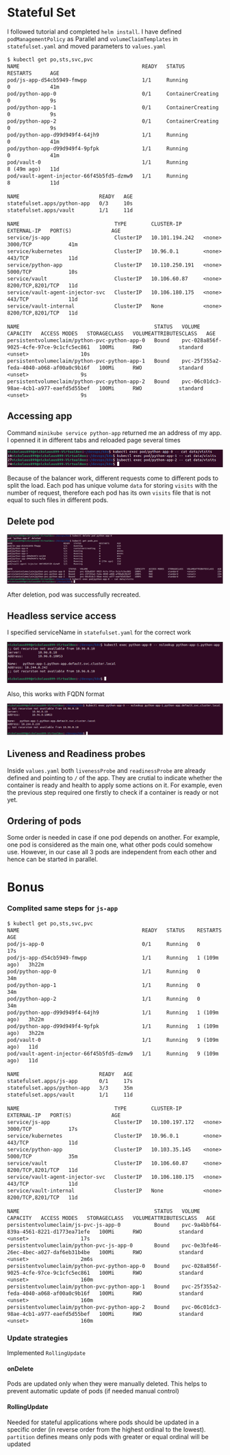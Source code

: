 # Stateful Set

I followed tutorial and completed `helm install`. I have defined 
`podManagementPolicy` as Parallel and `volumeClaimTemplates`
 in `statefulset.yaml` and moved parameters to `values.yaml`

```
$ kubectl get po,sts,svc,pvc
NAME                                        READY   STATUS              RESTARTS      AGE
pod/js-app-d54cb5949-fmwpp                  1/1     Running             0             41m
pod/python-app-0                            0/1     ContainerCreating   0             9s
pod/python-app-1                            0/1     ContainerCreating   0             9s
pod/python-app-2                            0/1     ContainerCreating   0             9s
pod/python-app-d99d949f4-64jh9              1/1     Running             0             41m
pod/python-app-d99d949f4-9pfpk              1/1     Running             0             41m
pod/vault-0                                 1/1     Running             8 (49m ago)   11d
pod/vault-agent-injector-66f45b5fd5-dzmw9   1/1     Running             8             11d

NAME                          READY   AGE
statefulset.apps/python-app   0/3     10s
statefulset.apps/vault        1/1     11d

NAME                               TYPE        CLUSTER-IP       EXTERNAL-IP   PORT(S)             AGE
service/js-app                     ClusterIP   10.101.194.242   <none>        3000/TCP            41m
service/kubernetes                 ClusterIP   10.96.0.1        <none>        443/TCP             11d
service/python-app                 ClusterIP   10.110.250.191   <none>        5000/TCP            10s
service/vault                      ClusterIP   10.106.60.87     <none>        8200/TCP,8201/TCP   11d
service/vault-agent-injector-svc   ClusterIP   10.106.180.175   <none>        443/TCP             11d
service/vault-internal             ClusterIP   None             <none>        8200/TCP,8201/TCP   11d

NAME                                            STATUS   VOLUME                                     CAPACITY   ACCESS MODES   STORAGECLASS   VOLUMEATTRIBUTESCLASS   AGE
persistentvolumeclaim/python-pvc-python-app-0   Bound    pvc-028a856f-9025-4cfe-97ce-9c1cfc5ec861   100Mi      RWO            standard       <unset>                 10s
persistentvolumeclaim/python-pvc-python-app-1   Bound    pvc-25f355a2-feda-4040-a068-af00a0c9b16f   100Mi      RWO            standard       <unset>                 9s
persistentvolumeclaim/python-pvc-python-app-2   Bound    pvc-06c01dc3-98ae-4cb1-a977-eaefd5d55bef   100Mi      RWO            standard       <unset>                 9s
```

## Accessing app

Command `minikube service python-app` returned me an address of my app. I openned it in different
tabs and reloaded page several times

![get visits](./readme_images/statefulset/exec_visits.png)

Because of the balancer work, different requests come to different pods to split the load. Each pod
has unique volume `data` for storing `visits` with the number of request, therefore each pod has
its own `visits` file that is not equal to such files in different pods.

## Delete pod

![delete pod](./readme_images/statefulset/persistent_storage.png)

After deletion, pod was successfully recreated.

## Headless service access

I specified serviceName in `statefulset.yaml` for the correct work

![nslookup](./readme_images/statefulset/nslookup_short.png)

Also, this works with FQDN format

![nslookup long](./readme_images/statefulset/nslookup_long.png)


## Liveness and Readiness probes

Inside `values.yaml` both `livenessProbe` and `readinessProbe` are already defined and pointing to
`/` of the app. They are crutial to indicate whether the container is ready and health to apply
some actions on it. For example, even the previous step required one firstly to check if 
a container is ready or not yet.

## Ordering of pods

Some order is needed in case if one pod depends on another. For example, one pod is considered as the
main one, what other pods could somehow use. However, in our case all 3 pods are independent from each
other and hence can be started in parallel.


# Bonus

### Complited same steps for `js-app`

```
$ kubectl get po,sts,svc,pvc
NAME                                        READY   STATUS    RESTARTS       AGE
pod/js-app-0                                0/1     Running   0              17s
pod/js-app-d54cb5949-fmwpp                  1/1     Running   1 (109m ago)   3h22m
pod/python-app-0                            1/1     Running   0              34m
pod/python-app-1                            1/1     Running   0              34m
pod/python-app-2                            1/1     Running   0              34m
pod/python-app-d99d949f4-64jh9              1/1     Running   1 (109m ago)   3h22m
pod/python-app-d99d949f4-9pfpk              1/1     Running   1 (109m ago)   3h22m
pod/vault-0                                 1/1     Running   9 (109m ago)   11d
pod/vault-agent-injector-66f45b5fd5-dzmw9   1/1     Running   9 (109m ago)   11d

NAME                          READY   AGE
statefulset.apps/js-app       0/1     17s
statefulset.apps/python-app   3/3     35m
statefulset.apps/vault        1/1     11d

NAME                               TYPE        CLUSTER-IP       EXTERNAL-IP   PORT(S)             AGE
service/js-app                     ClusterIP   10.100.197.172   <none>        3000/TCP            17s
service/kubernetes                 ClusterIP   10.96.0.1        <none>        443/TCP             11d
service/python-app                 ClusterIP   10.103.35.145    <none>        5000/TCP            35m
service/vault                      ClusterIP   10.106.60.87     <none>        8200/TCP,8201/TCP   11d
service/vault-agent-injector-svc   ClusterIP   10.106.180.175   <none>        443/TCP             11d
service/vault-internal             ClusterIP   None             <none>        8200/TCP,8201/TCP   11d

NAME                                            STATUS   VOLUME                                     CAPACITY   ACCESS MODES   STORAGECLASS   VOLUMEATTRIBUTESCLASS   AGE
persistentvolumeclaim/js-pvc-js-app-0           Bound    pvc-9a4bbf64-839a-4561-8221-d1773ea71efe   100Mi      RWO            standard       <unset>                 17s
persistentvolumeclaim/python-pvc-js-app-0       Bound    pvc-0e3bfe46-26ec-4bec-a027-daf6eb31b4be   100Mi      RWO            standard       <unset>                 2m6s
persistentvolumeclaim/python-pvc-python-app-0   Bound    pvc-028a856f-9025-4cfe-97ce-9c1cfc5ec861   100Mi      RWO            standard       <unset>                 160m
persistentvolumeclaim/python-pvc-python-app-1   Bound    pvc-25f355a2-feda-4040-a068-af00a0c9b16f   100Mi      RWO            standard       <unset>                 160m
persistentvolumeclaim/python-pvc-python-app-2   Bound    pvc-06c01dc3-98ae-4cb1-a977-eaefd5d55bef   100Mi      RWO            standard       <unset>                 160m
```

### Update strategies

Implemented `RollingUpdate`

#### onDelete

Pods are updated only when they were manually deleted. This helps to prevent automatic update of 
pods (if needed manual control)

#### RollingUpdate

Needed for stateful applications where pods should be updated in a specific order (in reverse 
order from the highest ordinal to the lowest). `partition` defines means only pods with greater
or equal ordinal will be updated
